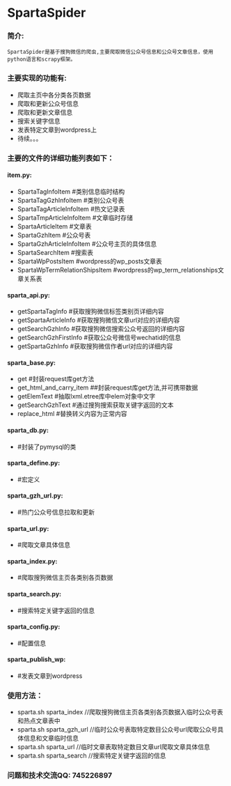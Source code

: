 
# SpartaSpider

### 简介: ###
	SpartaSpider是基于搜狗微信的爬虫,主要爬取微信公众号信息和公众号文章信息，使用python语言和scrapy框架。

### 主要实现的功能有: ###
* 爬取主页中各分类各页数据
* 爬取和更新公众号信息
* 爬取和更新文章信息
* 搜索关键字信息
* 发表特定文章到wordpress上
* 待续。。。

### 主要的文件的详细功能列表如下： ###

#### item.py:
* SpartaTagInfoItem #类别信息临时结构
* SpartaTagGzhInfoItem #类别公众号表
* SpartaTagArticleInfoItem #热文记录表
* SpartaTmpArticleInfoItem #文章临时存储
* SpartaArticleItem #文章表
* SpartaGzhItem #公众号表
* SpartaGzhArticleInfoItem #公众号主页的具体信息
* SpartaSearchItem #搜索表
* SpartaWpPostsItem #wordpress的wp_posts文章表
* SpartaWpTermRelationShipsItem #wordpress的wp_term_relationships文章关系表
 
#### sparta_api.py: ####
* getSpartaTagInfo #获取搜狗微信标签类别页详细内容
* getSpartaArticleInfo #获取搜狗微信文章url对应的详细内容
* getSearchGzhInfo #获取搜狗微信搜索公众号返回的详细内容
* getSearchGzhFirstInfo #获取公众号微信号wechatid的信息
* getSpartaGzhInfo #获取搜狗微信作者url对应的详细内容
	
#### sparta_base.py: ####
* get #封装request库get方法
* get_html_and_carry_item ##封装request库get方法,并可携带数据
* getElemText #抽取lxml.etree库中elem对象中文字
* getSearchGzhText #通过搜狗搜索获取关键字返回的文本
* replace_html #替换转义内容为正常内容
	
#### sparta_db.py:
* #封装了pymysql的类
	
#### sparta_define.py: 
* #宏定义
	
#### sparta_gzh_url.py:
* #热门公众号信息拉取和更新

#### sparta_url.py: 
* #爬取文章具体信息

#### sparta_index.py:
* #爬取搜狗微信主页各类别各页数据

#### sparta_search.py:
* #搜索特定关键字返回的信息

#### sparta_config.py: 
* #配置信息

#### sparta_publish_wp: 
* #发表文章到wordpress

### 使用方法： ###
* sparta.sh sparta_index    //爬取搜狗微信主页各类别各页数据入临时公众号表和热点文章表中
* sparta.sh sparta_gzh_url  //临时公众号表取特定数目公众号url爬取公众号具体信息和文章临时信息
* sparta.sh sparta_url      //临时文章表取特定数目文章url爬取文章具体信息
* sparta.sh sparta_search   //搜索特定关键字返回的信息

### 问题和技术交流QQ: 745226897 ###
